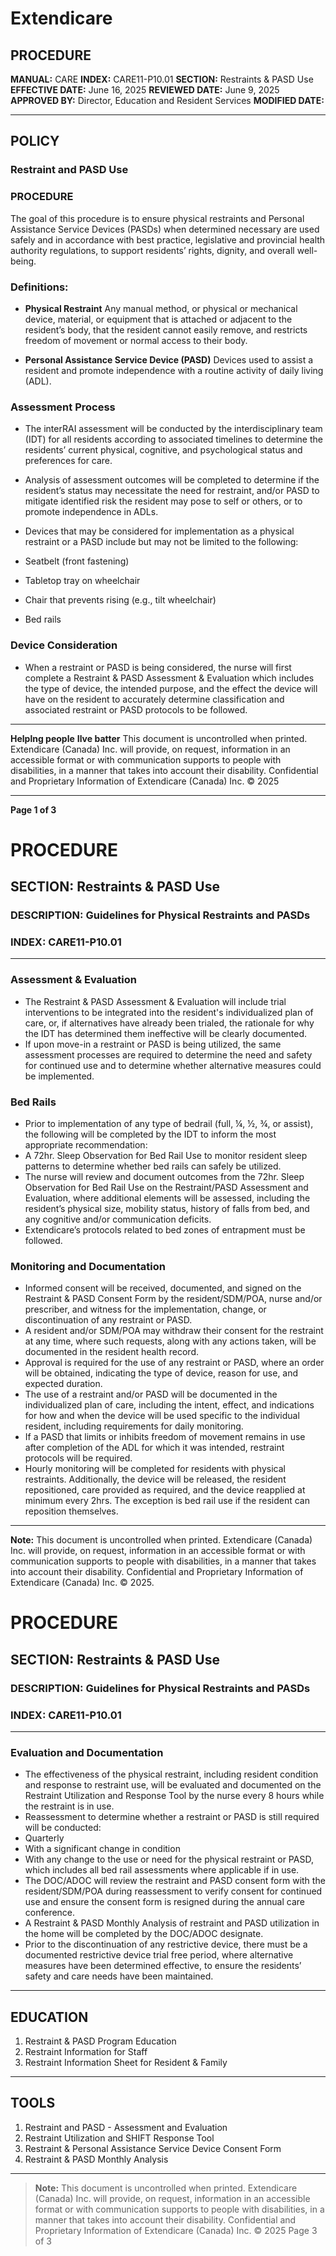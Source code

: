 # Extendicare

## PROCEDURE

**MANUAL:** CARE
**INDEX:** CARE11-P10.01
**SECTION:** Restraints & PASD Use
**EFFECTIVE DATE:** June 16, 2025
**REVIEWED DATE:** June 9, 2025
**APPROVED BY:** Director, Education and Resident Services
**MODIFIED DATE:**

----

## POLICY

### Restraint and PASD Use

### PROCEDURE

The goal of this procedure is to ensure physical restraints and Personal Assistance Service Devices (PASDs) when determined necessary are used safely and in accordance with best practice, legislative and provincial health authority regulations, to support residents’ rights, dignity, and overall well-being.

### Definitions:

- **Physical Restraint**
Any manual method, or physical or mechanical device, material, or equipment that is attached or adjacent to the resident’s body, that the resident cannot easily remove, and restricts freedom of movement or normal access to their body.

- **Personal Assistance Service Device (PASD)**
Devices used to assist a resident and promote independence with a routine activity of daily living (ADL).

### Assessment Process

- The interRAI assessment will be conducted by the interdisciplinary team (IDT) for all residents according to associated timelines to determine the residents’ current physical, cognitive, and psychological status and preferences for care.

- Analysis of assessment outcomes will be completed to determine if the resident’s status may necessitate the need for restraint, and/or PASD to mitigate identified risk the resident may pose to self or others, or to promote independence in ADLs.

- Devices that may be considered for implementation as a physical restraint or a PASD include but may not be limited to the following:
- Seatbelt (front fastening)
- Tabletop tray on wheelchair
- Chair that prevents rising (e.g., tilt wheelchair)
- Bed rails

### Device Consideration

- When a restraint or PASD is being considered, the nurse will first complete a Restraint & PASD Assessment & Evaluation which includes the type of device, the intended purpose, and the effect the device will have on the resident to accurately determine classification and associated restraint or PASD protocols to be followed.

----

**Helplng people**
**Ilve batter**
This document is uncontrolled when printed.
Extendicare (Canada) Inc. will provide, on request, information in an accessible format or with communication supports to people with disabilities, in a manner that takes into account their disability. Confidential and Proprietary Information of Extendicare (Canada) Inc. © 2025

----

**Page 1 of 3**

# PROCEDURE

## SECTION: Restraints & PASD Use
### DESCRIPTION: Guidelines for Physical Restraints and PASDs
### INDEX: CARE11-P10.01

----

### Assessment & Evaluation
- The Restraint & PASD Assessment & Evaluation will include trial interventions to be integrated into the resident's individualized plan of care, or, if alternatives have already been trialed, the rationale for why the IDT has determined them ineffective will be clearly documented.
- If upon move-in a restraint or PASD is being utilized, the same assessment processes are required to determine the need and safety for continued use and to determine whether alternative measures could be implemented.

### Bed Rails
- Prior to implementation of any type of bedrail (full, ¼, ½, ¾, or assist), the following will be completed by the IDT to inform the most appropriate recommendation:
- A 72hr. Sleep Observation for Bed Rail Use to monitor resident sleep patterns to determine whether bed rails can safely be utilized.
- The nurse will review and document outcomes from the 72hr. Sleep Observation for Bed Rail Use on the Restraint/PASD Assessment and Evaluation, where additional elements will be assessed, including the resident’s physical size, mobility status, history of falls from bed, and any cognitive and/or communication deficits.
- Extendicare’s protocols related to bed zones of entrapment must be followed.

### Monitoring and Documentation
- Informed consent will be received, documented, and signed on the Restraint & PASD Consent Form by the resident/SDM/POA, nurse and/or prescriber, and witness for the implementation, change, or discontinuation of any restraint or PASD.
- A resident and/or SDM/POA may withdraw their consent for the restraint at any time, where such requests, along with any actions taken, will be documented in the resident health record.
- Approval is required for the use of any restraint or PASD, where an order will be obtained, indicating the type of device, reason for use, and expected duration.
- The use of a restraint and/or PASD will be documented in the individualized plan of care, including the intent, effect, and indications for how and when the device will be used specific to the individual resident, including requirements for daily monitoring.
- If a PASD that limits or inhibits freedom of movement remains in use after completion of the ADL for which it was intended, restraint protocols will be required.
- Hourly monitoring will be completed for residents with physical restraints. Additionally, the device will be released, the resident repositioned, care provided as required, and the device reapplied at minimum every 2hrs. The exception is bed rail use if the resident can reposition themselves.

----

**Note:** This document is uncontrolled when printed. Extendicare (Canada) Inc. will provide, on request, information in an accessible format or with communication supports to people with disabilities, in a manner that takes into account their disability. Confidential and Proprietary Information of Extendicare (Canada) Inc. © 2025.

# PROCEDURE

## SECTION: Restraints & PASD Use
### DESCRIPTION: Guidelines for Physical Restraints and PASDs
### INDEX: CARE11-P10.01

----

### Evaluation and Documentation
- The effectiveness of the physical restraint, including resident condition and response to restraint use, will be evaluated and documented on the Restraint Utilization and Response Tool by the nurse every 8 hours while the restraint is in use.
- Reassessment to determine whether a restraint or PASD is still required will be conducted:
- Quarterly
- With a significant change in condition
- With any change to the use or need for the physical restraint or PASD, which includes all bed rail assessments where applicable if in use.
- The DOC/ADOC will review the restraint and PASD consent form with the resident/SDM/POA during reassessment to verify consent for continued use and ensure the consent form is resigned during the annual care conference.
- A Restraint & PASD Monthly Analysis of restraint and PASD utilization in the home will be completed by the DOC/ADOC designate.
- Prior to the discontinuation of any restrictive device, there must be a documented restrictive device trial free period, where alternative measures have been determined effective, to ensure the residents’ safety and care needs have been maintained.

----

## EDUCATION
1. Restraint & PASD Program Education
2. Restraint Information for Staff
3. Restraint Information Sheet for Resident & Family

----

## TOOLS
1. Restraint and PASD - Assessment and Evaluation
2. Restraint Utilization and SHIFT Response Tool
3. Restraint & Personal Assistance Service Device Consent Form
4. Restraint & PASD Monthly Analysis

----

> **Note:** This document is uncontrolled when printed.
> Extendicare (Canada) Inc. will provide, on request, information in an accessible format or with communication supports to people with disabilities, in a manner that takes into account their disability.
> Confidential and Proprietary Information of Extendicare (Canada) Inc. © 2025
> Page 3 of 3